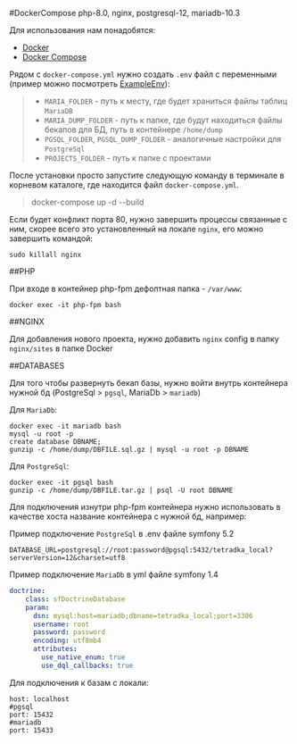 #DockerCompose php-8.0, nginx, postgresql-12, mariadb-10.3

Для использования нам понадобятся:

- [Docker](https://docs.docker.com/install/)
- [Docker Compose](https://docs.docker.com/compose/install/)

Рядом с `docker-compose.yml` нужно создать `.env` файл с переменными 
(пример можно посмотреть [ExampleEnv](.env.example)):

>- `MARIA_FOLDER` - путь к месту, где будет храниться файлы таблиц `MariaDB`
>- `MARIA_DUMP_FOLDER` - путь к папке, где будут находиться файлы бекапов для БД,
путь в контейнере `/home/dump`
>- `PGSQL_FOLDER`, `PGSQL_DUMP_FOLDER` - аналогичные настройки для `PostgreSql`
>- `PROJECTS_FOLDER` - путь к папке с проектами

После установки просто запустите следующую команду в терминале в корневом каталоге, 
где находится файл `docker-compose.yml`.

>docker-compose up -d --build

Если будет конфликт порта 80, нужно завершить процессы связанные с ним, скорее всего это
установленный на локале `nginx`, его можно завершить командой:

```shell
sudo killall nginx
```

##PHP

При входе в контейнер php-fpm дефолтная папка - `/var/www`:
```shell
docker exec -it php-fpm bash
```

##NGINX

Для добавления нового проекта, нужно добавить `nginx` config в папку `nginx/sites`
в папке Docker

##DATABASES

Для того чтобы развернуть бекап базы, нужно войти внутрь контейнера нужной бд
(PostgreSql > `pgsql`, MariaDb > `mariadb`)

Для `MariaDb`:

```shell
docker exec -it mariadb bash
mysql -u root -p
create database DBNAME;
gunzip -c /home/dump/DBFILE.sql.gz | mysql -u root -p DBNAME
```

Для `PostgreSql`:

```shell
docker exec -it pgsql bash
gunzip -c /home/dump/DBFILE.tar.gz | psql -U root DBNAME
```

Для подключения изнутри php-fpm контейнера нужно использовать в качестве хоста
название контейнера с нужной бд, например:

Пример подключение `PostgreSql` в .env файле symfony 5.2

```dotenv
DATABASE_URL=postgresql://root:password@pgsql:5432/tetradka_local?serverVersion=12&charset=utf8
```

Пример подключение `MariaDb` в yml файле symfony 1.4

```yaml
doctrine:
    class: sfDoctrineDatabase
    param:
      dsn: mysql:host=mariadb;dbname=tetradka_local;port=3306
      username: root
      password: password
      encoding: utf8mb4
      attributes:
        use_native_enum: true
        use_dql_callbacks: true
```

Для подключения к базам с локали:
```
host: localhost
#pgsql
port: 15432
#mariadb
port: 15433
```
